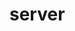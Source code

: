 # server

<!-- don't use npm and yarn at the same project -->
<!--
npm init -y //server create
npm install express --save // express install
yarn add express //express install with yarn
yarn add -D nodemon // this will add a auto server restarter.
after add this starter you have to add a line on package.JSON file in the script "dev":"nodemon filename.js" (file name could be anything)
npm run dev // this command will run automatically your server after every file save.

yarn add mongoose // to create a mongoose library
then create a model folder, create file of your models
before start a mongoose model we must have to make a blueprint
 -->
